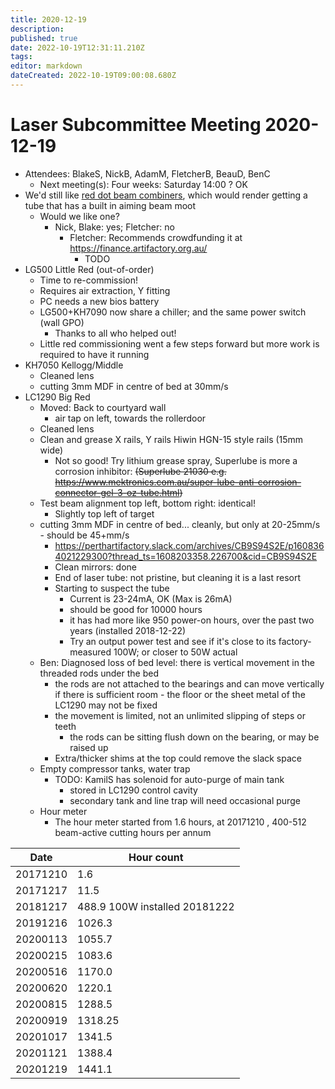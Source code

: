 ```yaml
---
title: 2020-12-19
description: 
published: true
date: 2022-10-19T12:31:11.210Z
tags: 
editor: markdown
dateCreated: 2022-10-19T09:00:08.680Z
---
```


# Laser Subcommittee Meeting 2020-12-19

-   Attendees: BlakeS, NickB, AdamM, FletcherB, BeauD, BenC
    -   Next meeting(s): Four weeks: Saturday 14:00 ? OK
-   We'd still like [red dot beam combiners](/subcommittee/laser-minutes-20191216), which would render getting a tube that has a built in aiming beam moot
    -   Would we like one?
        -   Nick, Blake: yes; Fletcher: no
            -   Fletcher: Recommends crowdfunding it at <https://finance.artifactory.org.au/>
                -   TODO
-   LG500 Little Red (out-of-order)
    -   Time to re-commission!
    -   Requires air extraction, Y fitting
    -   PC needs a new bios battery
    -   LG500+KH7090 now share a chiller; and the same power switch (wall GPO)
        -   Thanks to all who helped out!
    -   Little red commissioning went a few steps forward but more work is required to have it running
-   KH7050 Kellogg/Middle
    -   Cleaned lens
    -   cutting 3mm MDF in centre of bed at 30mm/s
-   LC1290 Big Red
    -   Moved: Back to courtyard wall
        -   air tap on left, towards the rollerdoor
    -   Cleaned lens
    -   Clean and grease X rails, Y rails Hiwin HGN-15 style rails (15mm wide)
        -   Not so good! Try lithium grease spray, Superlube is more a corrosion inhibitor: <s>(Superlube 21030 e.g. <https://www.mektronics.com.au/super-lube-anti-corrosion-connector-gel-3-oz-tube.html>)</s>
    -   Test beam alignment top left, bottom right: identical!
        -   Slightly top left of target
    -   cutting 3mm MDF in centre of bed... cleanly, but only at 20-25mm/s - should be 45+mm/s
        -   <https://perthartifactory.slack.com/archives/CB9S94S2E/p1608364021229300?thread_ts=1608203358.226700&cid=CB9S94S2E>
        -   Clean mirrors: done
        -   End of laser tube: not pristine, but cleaning it is a last resort
        -   Starting to suspect the tube
            -   Current is 23-24mA, OK (Max is 26mA)
            -   should be good for 10000 hours
            -   it has had more like 950 power-on hours, over the past two years (installed 2018-12-22)
            -   Try an output power test and see if it's close to its factory-measured 100W; or closer to 50W actual
    -   Ben: Diagnosed loss of bed level: there is vertical movement in the threaded rods under the bed
        -   the rods are not attached to the bearings and can move vertically if there is sufficient room - the floor or the sheet metal of the LC1290 may not be fixed
        -   the movement is limited, not an unlimited slipping of steps or teeth
            -   the rods can be sitting flush down on the bearing, or may be raised up
        -   Extra/thicker shims at the top could remove the slack space
    -   Empty compressor tanks, water trap
        -   TODO: KamilS has solenoid for auto-purge of main tank
            -   stored in LC1290 control cavity
            -   secondary tank and line trap will need occasional purge
    -   Hour meter
        -   The hour meter started from 1.6 hours, at 20171210 , 400-512 beam-active cutting hours per annum

| Date     | Hour count                    |
|----------|-------------------------------|
| 20171210 | 1.6                           |
| 20171217 | 11.5                          |
| 20181217 | 488.9 100W installed 20181222 |
| 20191216 | 1026.3                        |
| 20200113 | 1055.7                        |
| 20200215 | 1083.6                        |
| 20200516 | 1170.0                        |
| 20200620 | 1220.1                        |
| 20200815 | 1288.5                        |
| 20200919 | 1318.25                       |
| 20201017 | 1341.5                        |
| 20201121 | 1388.4                        |
| 20201219 | 1441.1                        |
